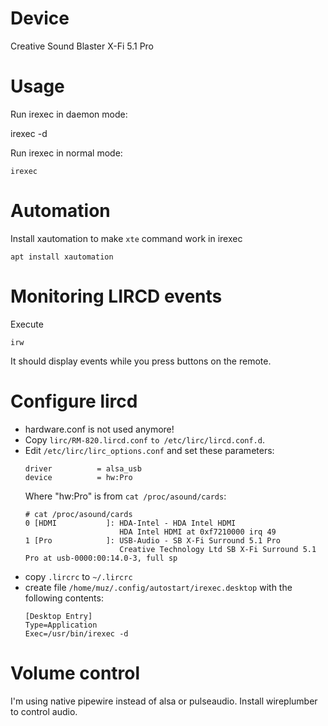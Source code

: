 Device
======

Creative Sound Blaster X-Fi 5.1 Pro

Usage
=====

Run irexec in daemon mode:

   irexec -d

Run irexec in normal mode:

    irexec

Automation
==========

Install xautomation to make `xte` command work in irexec

    apt install xautomation

Monitoring LIRCD events
=======================

Execute 

    irw

It should display events while you press buttons on the remote.

Configure lircd
===============

* hardware.conf is not used anymore!
* Copy `lirc/RM-820.lircd.conf` `to /etc/lirc/lircd.conf.d`.
* Edit `/etc/lirc/lirc_options.conf` and set these parameters:
  ~~~
  driver          = alsa_usb
  device          = hw:Pro
  ~~~
  Where "hw:Pro" is from `cat /proc/asound/cards`:
  ~~~
  # cat /proc/asound/cards
  0 [HDMI           ]: HDA-Intel - HDA Intel HDMI
                       HDA Intel HDMI at 0xf7210000 irq 49
  1 [Pro            ]: USB-Audio - SB X-Fi Surround 5.1 Pro
                       Creative Technology Ltd SB X-Fi Surround 5.1 Pro at usb-0000:00:14.0-3, full sp
  ~~~
* copy `.lircrc` to `~/.lircrc`
* create file `/home/muz/.config/autostart/irexec.desktop` with the following contents:
  ~~~
  [Desktop Entry]
  Type=Application
  Exec=/usr/bin/irexec -d
  ~~~

Volume control
==============

I'm using native pipewire instead of alsa or pulseaudio. Install wireplumber to control audio.
